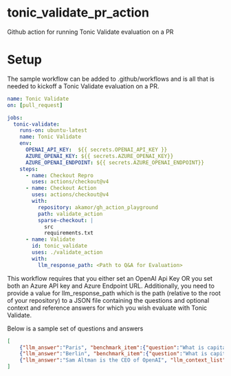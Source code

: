 # tonic_validate_pr_action
Github action for running Tonic Validate evaluation on a PR

# Setup

The sample workflow can be added to .github/workflows and is all that is needed to kickoff a Tonic Validate evaluation on a PR.

```yml
name: Tonic Validate
on: [pull_request]

jobs:
  tonic-validate:
    runs-on: ubuntu-latest
    name: Tonic Validate
    env:
      OPENAI_API_KEY:  ${{ secrets.OPENAI_API_KEY }}
      AZURE_OPENAI_KEY: ${{ secrets.AZURE_OPENAI_KEY}}
      AZURE_OPENAI_ENDPOINT: ${{ secrets.AZURE_OPENAI_ENDPOINT}}
    steps:
      - name: Checkout Repro
        uses: actions/checkout@v4
      - name: Checkout Action
        uses: actions/checkout@v4
        with:
          repository: akamor/gh_action_playground
          path: validate_action
          sparse-checkout: |
            src
            requirements.txt
      - name: Validate
        id: tonic_validate        
        uses: ./validate_action
        with:
          llm_response_path: <Path to Q&A for Evaluation>
```

This workflow requires that you either set an OpenAI Api Key OR you set both an Azure API key and Azure Endpoint URL.  Additionally, you need to provide a value for llm_response_path which is the path (relative to the root of your repository) to a JSON file containing the questions and optional context and reference answers for which you wish evaluate with Tonic Validate. 

Below is a sample set of questions and answers

```json
[
    {"llm_answer":"Paris", "benchmark_item":{"question":"What is capital of Paris", "answer":"Paris"}},
    {"llm_answer":"Berlin", "benchmark_item":{"question":"What is capital of Germany", "answer":"Berlin"}},
    {"llm_answer":"Sam Altman is the CEO of OpenAI", "llm_context_list": ["Sam Altman has been the CEO of OpenAI since 2019."], "benchmark_item":{"question":"Who is the CEO of OpenAI?", "answer":"Sam Altman"}},
]
```
